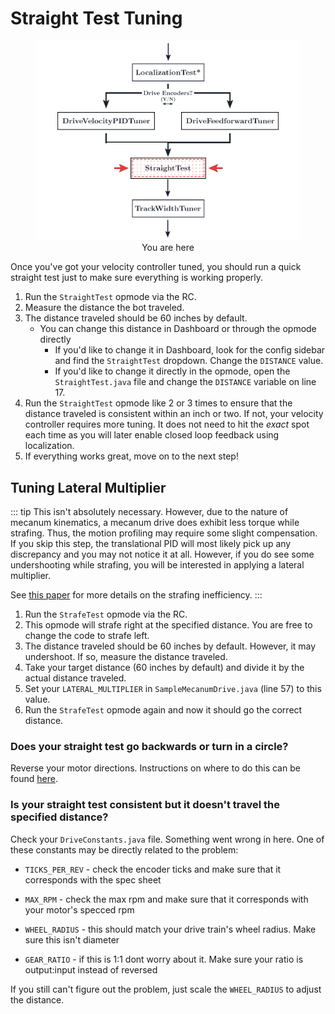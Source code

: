 # Straight Test Tuning

<figure align="center">
    <img src="./assets/you-are-here/YouAreHere-StraightTest-quarter.png" alt="You are on the straight test step">
    <figcaption class="mt-2 text-gray-600 text-center">You are here</figcaption>
</figure>

Once you've got your velocity controller tuned, you should run a quick straight test just to make sure everything is working properly.

1. Run the `StraightTest` opmode via the RC.
2. Measure the distance the bot traveled.
3. The distance traveled should be 60 inches by default.
   - You can change this distance in Dashboard or through the opmode directly
     - If you'd like to change it in Dashboard, look for the config sidebar and find the `StraightTest` dropdown. Change the `DISTANCE` value.
     - If you'd like to change it directly in the opmode, open the `StraightTest.java` file and change the `DISTANCE` variable on line 17.
4. Run the `StraightTest` opmode like 2 or 3 times to ensure that the distance traveled is consistent within an inch or two. If not, your velocity controller requires more tuning. It does not need to hit the _exact_ spot each time as you will later enable closed loop feedback using localization.
5. If everything works great, move on to the next step!

## Tuning Lateral Multiplier

::: tip
This isn't absolutely necessary. However, due to the nature of mecanum kinematics, a mecanum drive does exhibit less torque while strafing. Thus, the motion profiling may require some slight compensation. If you skip this step, the translational PID will most likely pick up any discrepancy and you may not notice it at all. However, if you do see some undershooting while strafing, you will be interested in applying a lateral multiplier.

See [this paper](https://www.chiefdelphi.com/t/paper-mecanum-and-omni-kinematic-and-force-analysis/106153) for more details on the strafing inefficiency.
:::

1. Run the `StrafeTest` opmode via the RC.
2. This opmode will strafe right at the specified distance. You are free to change the code to strafe left.
3. The distance traveled should be 60 inches by default. However, it may undershoot. If so, measure the distance traveled.
4. Take your target distance (60 inches by default) and divide it by the actual distance traveled.
5. Set your `LATERAL_MULTIPLIER` in `SampleMecanumDrive.java` (line 57) to this value.
6. Run the `StrafeTest` opmode again and now it should go the correct distance.

### Does your straight test go backwards or turn in a circle?

Reverse your motor directions. Instructions on where to do this can be found [here](/drive-constants.html#samplemecanumdrive-motor-direction).

### **Is your straight test consistent but it doesn't travel the specified distance?**

Check your `DriveConstants.java` file. Something went wrong in here. One of these constants may be directly related to the problem:

- `TICKS_PER_REV` - check the encoder ticks and make sure that it corresponds with the spec sheet

- `MAX_RPM` - check the max rpm and make sure that it corresponds with your motor's specced rpm

- `WHEEL_RADIUS` - this should match your drive train's wheel radius. Make sure this isn't diameter

- `GEAR_RATIO` - if this is 1:1 dont worry about it. Make sure your ratio is output:input instead of reversed

If you still can't figure out the problem, just scale the `WHEEL_RADIUS` to adjust the distance.
